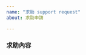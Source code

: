 ```yaml
---
name: "求助 support request"
about: 求助申請

---
```


### 求助內容
<!-- ✍️ 若您在查找文件後，在系統的操作上仍有無法解決的問題，請在此說明 --> 